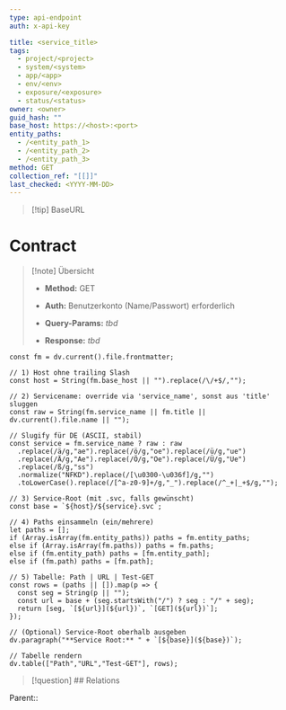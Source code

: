 ```yaml
---
type: api-endpoint
auth: x-api-key

title: <service_title>
tags:
  - project/<project>
  - system/<system>
  - app/<app>
  - env/<env>
  - exposure/<exposure>
  - status/<status>
owner: <owner>
guid_hash: ""
base_host: https://<host>:<port>
entity_paths:
  - /<entity_path_1>
  - /<entity_path_2>
  - /<entity_path_3>
method: GET
collection_ref: "[[]]"
last_checked: <YYYY-MM-DD>
---
```

> [!tip] BaseURL
> 
# Contract

> [!note] Übersicht
> 
> - **Method:** GET
>     
> - **Auth:** Benutzerkonto (Name/Passwort) erforderlich
>     
> - **Query-Params:** _tbd_
>     
> - **Response:** _tbd_
>     

```dataviewjs
const fm = dv.current().file.frontmatter;

// 1) Host ohne trailing Slash
const host = String(fm.base_host || "").replace(/\/+$/,"");

// 2) Servicename: override via 'service_name', sonst aus 'title' sluggen
const raw = String(fm.service_name || fm.title || dv.current().file.name || "");

// Slugify für DE (ASCII, stabil)
const service = fm.service_name ? raw : raw
  .replace(/ä/g,"ae").replace(/ö/g,"oe").replace(/ü/g,"ue")
  .replace(/Ä/g,"Ae").replace(/Ö/g,"Oe").replace(/Ü/g,"Ue")
  .replace(/ß/g,"ss")
  .normalize("NFKD").replace(/[\u0300-\u036f]/g,"")
  .toLowerCase().replace(/[^a-z0-9]+/g,"_").replace(/^_+|_+$/g,"");

// 3) Service-Root (mit .svc, falls gewünscht)
const base = `${host}/${service}.svc`;

// 4) Paths einsammeln (ein/mehrere)
let paths = [];
if (Array.isArray(fm.entity_paths)) paths = fm.entity_paths;
else if (Array.isArray(fm.paths)) paths = fm.paths;
else if (fm.entity_path) paths = [fm.entity_path];
else if (fm.path) paths = [fm.path];

// 5) Tabelle: Path | URL | Test-GET
const rows = (paths || []).map(p => {
  const seg = String(p || "");
  const url = base + (seg.startsWith("/") ? seg : "/" + seg);
  return [seg, `[${url}](${url})`, `[GET](${url})`];
});

// (Optional) Service-Root oberhalb ausgeben
dv.paragraph("**Service Root:** " + `[${base}](${base})`);

// Tabelle rendern
dv.table(["Path","URL","Test-GET"], rows);

```

> [!question] ## Relations

Parent:: 